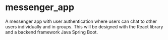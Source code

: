 # messenger_app
A messenger app with user authentication where users can chat to other users individually and in groups. This will be designed with the React library and a backend framework Java Spring Boot.
